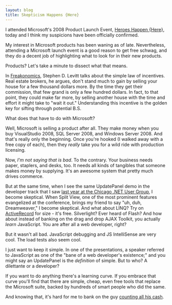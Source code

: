 ```yaml
---
layout: blog
title: Skepticism Happens {Here}
---
```


I attended Microsoft's 2008 Product Launch Event, [Heroes Happen {Here}][1], today and I think my suspicions have been officially confirmed.

My interest in Microsoft products has been waning as of late. Nevertheless, attending a Microsoft launch event is a good reason to get free schwag, and they do a decent job of highlighting what to look for in their new products.

Products? Let's take a minute to dissect what that means.

In [Freakonomics][2], Stephen D. Levitt talks about the simple law of incentives. Real estate brokers, he argues, don't stand much to gain by selling your house for a few thousand dollars more. By the time they get their commission, that few grand is only a few hundred dollars. In fact, to that point, they could make far more, by selling another house with the time and effort it might take to "wait it out." Understanding this incentive is the golden key for sifting through potential B.S.

What does that have to do with Microsoft?

Well, Microsoft is selling a product after all. They make money when you buy VisualStudio 2008, SQL Server 2008, and Windows Server 2008. And that's really only the beginning. Once you're hooked (I walked away with a free copy of each), then they _really_ take you for a wild ride with production licensing.

Now, *I'm not saying that is bad*. To the contrary. Your business needs paper, staplers, and desks, too. It needs all kinds of tangibles that someone makes money by supplying. It's an awesome system that pretty much drives commerce.

But at the same time, when I see the same UpdatePanel demo in the developer track that I saw [last year at the Chicago .NET User Group][3], I become skeptical. When Split View, one of the most prominent features evangelized at the conference, brings my friend to say "uh, duh, Dreamweaver," I become skeptical. And what about LINQ? Try on [ActiveRecord][4] for size - it's free. Silverlight? Ever heard of Flash? And how about instead of banking on the drag and drop AJAX Toolkit, you actually _learn_ JavaScript. You are after all a web developer, right?

But it wasn't all bad. JavaScript debugging and JS IntelliSense are very cool. The load tests also seem cool.

I just want to keep it simple. In one of the presentations, a speaker referred to JavaScript as one of the "bane of a web developer's existence;" and you might say an UpdatePanel is the *definition* of simple. But to who? A dilettante or a developer?

If you want to do anything there's a learning curve. If you embrace that curve you'll find that there are simple, cheap, even free tools that replace the Microsoft suite, backed by hundreds of smart people who did the same.

And knowing that, it's hard for me to bank on the guy [counting all his cash][5].

[1]: http://www.microsoft.com/heroeshappenhere/default.mspx
[2]: http://www.freakonomics.com
[3]: http://www.cnug.org/Default.aspx?tabid=31
[4]: http://wiki.rubyonrails.org/rails/pages/ActiveRecord
[5]: http://en.wikipedia.org/wiki/Bill_Gates'_house
